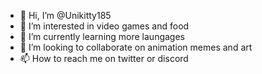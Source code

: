 - 👋 Hi, I’m @Unikitty185
- 👀 I’m interested in video games and food
- 🌱 I’m currently learning more laungages 
- 💞️ I’m looking to collaborate on animation memes and art
- 📫 How to reach me on twitter or discord

<!---
Unikitty185/Unikitty185 is a ✨ special ✨ repository because its `README.md` (this file) appears on your GitHub profile.
You can click the Preview link to take a look at your changes.
--->
